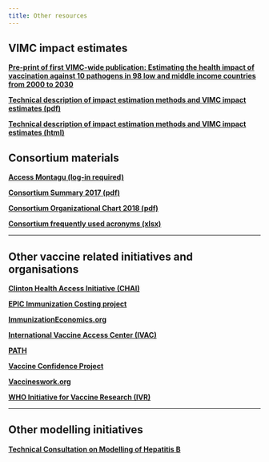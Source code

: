 ```yaml
---   
title: Other resources   
---   
```

## VIMC impact estimates

**[Pre-print of first VIMC-wide publication: Estimating the health impact of vaccination against 10 pathogens in 98 low and middle income countries from 2000 to 2030](https://medrxiv.org/cgi/content/short/19004358v1)**

**[Technical description of impact estimation methods and VIMC impact estimates (pdf)](/resources/VIMC_impact_estimates-03Sep19.pdf)**

**[Technical description of impact estimation methods and VIMC impact estimates (html)](/resources/VIMC_impact_estimates-03Sep19.html)**

## Consortium materials

**[Access Montagu (log-in required)](https://montagu.vaccineimpact.org/)**   

**[Consortium Summary 2017 (pdf)](/resources/VIMC_consortium_summary_2017.pdf)**

**[Consortium Organizational Chart 2018 (pdf)](/resources/VIMC_organogram_2018.pdf)**    

**[Consortium frequently used acronyms (xlsx)](/resources/VIMC_acronyms_July_2017.xlsx)**      

---        

## Other vaccine related initiatives and organisations

**[Clinton Health Access Initiative (CHAI)](http://www.clintonhealthaccess.org/program/vaccines/)**      

**[EPIC Immunization Costing project](https://www.hsph.harvard.edu/epic/)**    

**[ImmunizationEconomics.org](http://immunizationeconomics.org/)**   

**[International Vaccine Access Center (IVAC)](http://www.jhsph.edu/research/centers-and-institutes/ivac/)**  

**[PATH](http://www.path.org/)**      

**[Vaccine Confidence Project](http://www.vaccineconfidence.org/)**      

**[Vaccineswork.org](http://www.vaccineswork.org/)**       

**[WHO Initiative for Vaccine Research (IVR)](http://www.who.int/immunization/en/)**      

---

## Other modelling initiatives

**[Technical Consultation on Modelling of Hepatitis B](/resources/VIMC_HBV_Meeting_Report_July18.pdf)** 





